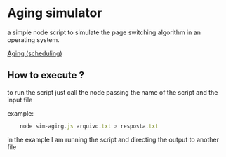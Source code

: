 # Aging simulator

a simple node script to simulate the page switching algorithm in an operating system.

[Aging (scheduling)](https://en.wikipedia.org/wiki/Aging_(scheduling)#:~:text=Aging%20is%20used%20to%20ensure,waits%20in%20the%20ready%20queue.)

## How to execute ?

to run the script just call the node passing the name of the script and the input file

example:

```javascript
    node sim-aging.js arquivo.txt > resposta.txt 
```

in the example I am running the script and directing the output to another file
